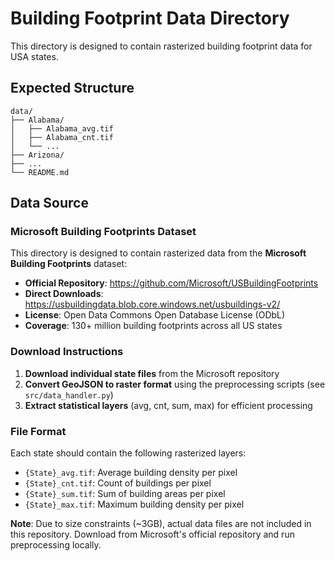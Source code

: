# Building Footprint Data Directory

This directory is designed to contain rasterized building footprint data for USA states.

## Expected Structure

```
data/
├── Alabama/
│   ├── Alabama_avg.tif
│   ├── Alabama_cnt.tif
│   └── ...
├── Arizona/
├── ...
└── README.md
```

## Data Source

### Microsoft Building Footprints Dataset

This directory is designed to contain rasterized data from the **Microsoft Building Footprints** dataset:

- **Official Repository**: https://github.com/Microsoft/USBuildingFootprints  
- **Direct Downloads**: https://usbuildingdata.blob.core.windows.net/usbuildings-v2/
- **License**: Open Data Commons Open Database License (ODbL)
- **Coverage**: 130+ million building footprints across all US states

### Download Instructions

1. **Download individual state files** from the Microsoft repository
2. **Convert GeoJSON to raster format** using the preprocessing scripts (see `src/data_handler.py`)
3. **Extract statistical layers** (avg, cnt, sum, max) for efficient processing

### File Format

Each state should contain the following rasterized layers:
- `{State}_avg.tif`: Average building density per pixel
- `{State}_cnt.tif`: Count of buildings per pixel  
- `{State}_sum.tif`: Sum of building areas per pixel
- `{State}_max.tif`: Maximum building density per pixel

**Note**: Due to size constraints (~3GB), actual data files are not included in this repository. Download from Microsoft's official repository and run preprocessing locally.